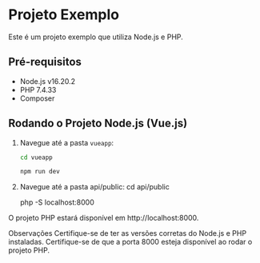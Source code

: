 # Projeto Exemplo

Este é um projeto exemplo que utiliza Node.js e PHP.

## Pré-requisitos

- Node.js v16.20.2
- PHP 7.4.33
- Composer

## Rodando o Projeto Node.js (Vue.js)

1. Navegue até a pasta `vueapp`:
   ```bash
   cd vueapp

   npm run dev

2. Navegue até a pasta api/public:
   cd api/public

   php -S localhost:8000

O projeto PHP estará disponível em http://localhost:8000.

Observações
Certifique-se de ter as versões corretas do Node.js e PHP instaladas.
Certifique-se de que a porta 8000 esteja disponível ao rodar o projeto PHP.